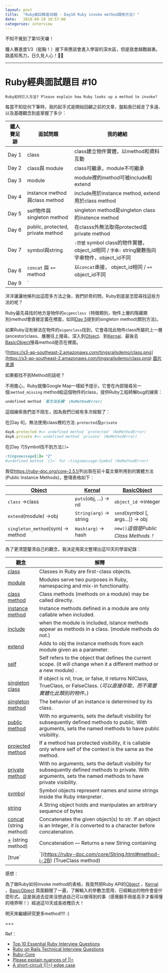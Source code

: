 ```yaml
---
layout: post
title:  "Ruby面試精選30題 - Day10 Ruby invoke method調用方法? "
date:   2018-09-19 10:57:00
categories: interview
---
```


不知不覺到了第10天囉！

鐵人賽進度1/3（挺胸！）接下來應該會進入學習的深水區，但是我會越戰越勇。路遙知馬力，日久見人心！🏃‍♀️
<!-- more -->

---

# Ruby經典面試題目 #10

`Ruby如何引入方法? Please explain how Ruby looks up a method to invoke?`

每當不知從何下筆時，我的起手式是開始回顧之前的文章，盤點我已經走了多遠、以及基礎觀念到底掌握了多少：

鐵人賽足跡 | 面試問題 | 我的總結
------------- | ------------- | -------------
Day 1 | class  | class建立物件實體，以method和資料互動
Day 2 | class與 module | class可繼承，module不可繼承
Day 3 | module  | module裡的method可被include和extend
Day 4 | instance method與class method | include用於instance method, extend用於class method
Day 5 | self物件與singleton method  | singleton method是singleton class的instence method
Day 6 | public, protected, private method| 在classs外無法取得protected或private method
Day 7 | symbol與string| `:符號` symbol class的物件實體，object_id相同 / `字串:` string變數指向字串物件，object_id不同
Day 8 | `concat` 與 `+=` method| 以`concat`串接， object_id相同 / `+=` object_id不同
Day 9 |  `||=` method| (or-equals)條件判斷 `a||=b`是 `a || a = b`縮寫，意思為條件運算式 `a ? a : a = b`

洋洋灑灑地條列出這麼多方法之後，我們好奇的問，Ruby到底是怎麼尋找這些方法的呢？

Ruby最先尋找的地方是物件的`eigenclass`（特徵類別，物件上層的隱藏類別)method會直接定義在裡面，如同[Day 5](https://tingtinghsu.github.io/ruby/rails/interview/junior/2018/09/14/day05_ruby_interview_questions_self_-singleton_method.htmln)提到的singleton method(類別方法)。

如果Ruby沒有辦法在物件的`eigenclass`找到，它會尋找此物件class所屬的上一層(ancestor)class、層層往上搜尋，深入到[Object](https://ruby-doc.org/core-2.5.1/Object.html)、到[Kernal](https://ruby-doc.org/core-2.5.1/Kernel.html)、最後去[BasicObject](https://ruby-doc.org/core-2.5.1/BasicObject.html)搜尋method是否在裡面。

![https://s3-ap-southeast-2.amazonaws.com/tingsrailsdemo/class.png](https://s3-ap-southeast-2.amazonaws.com/tingsrailsdemo/class.png) [圖片來源](https://ruby-china.org/topics/33308)

如果都找不到Method的話呢？

不用擔心，Ruby就像Google Map一樣給予提示，它會在內部搜尋另一個:`method_missing` method給這個物件的class，提供Ruby工程師解bug的線索：

```ruby
undefined method `某方法名稱' (NoMethodError)
```

這個線索我們並不陌生，因為我們已經有多次經驗了：

在[Day 6]，無法使用class裡的方法`.protected`及`private`

```ruby
day6.protected #=> undefined method `protected' (NoMethodError)
day6.private #=> undefined method `private' (NoMethodError)
```

在[Day 7]Symbol找不到方法`[]=`

```ruby
:tingsmessage[1]= "Z"
#undefined method `[]=' for :tingsmessage:Symbol (NoMethodError)
```

我從<https://ruby-doc.org/core-2.5.1/>列出我在前十篇文章所用到的實體方法(Public Instance Methods)，整理表格如下：

[Object](https://ruby-doc.org/core-2.5.1/Object.html)| [Kernal](https://ruby-doc.org/core-2.5.1/Kernel.html) | [BasicObject](https://ruby-doc.org/core-2.5.1/BasicObject.html)
------------- | ------------- | -------------
`class` →class | `puts`(obj, ...) → nil  | `object_id` →integer
`extend`(module) →obj  | `String(arg)` → string | `send`(symbol [, args...]) → obj
 `singleton_method`(sym) → method | `Hash(arg)` → hash  |  `new()`*這個是Public Class Methods！*

為了更清楚釐清自己的觀念，我決定用英文整理出這10天的學習紀錄：

觀念 | 解釋
------------- | -------------
 [class](https://ruby-doc.org/core-2.5.1/Class.html)  | Classes in Ruby are first-class objects.
 [module](https://ruby-doc.org/core-2.5.1/doc/syntax/modules_and_classes_rdoc.html) | Modules serve two purposes in Ruby, namespacing and mix-in functionality.
 [class method](https://ruby-doc.org/core-2.5.1/doc/syntax/modules_and_classes_rdoc.html#label-Methods) | Class methods (methods on a module) may be called directly.
[instance method](https://ruby-doc.org/core-2.5.1/doc/syntax/modules_and_classes_rdoc.html#label-Methods) | Instance methods defined in a module are only callable when included.
[include](https://ruby-doc.org/core-2.5.1/Module.html) |when the module is included, istance methods appear as methods in a class. (module methods do not.)
[extend](https://ruby-doc.com/core/Object.html#method-i-extend) | Adds to obj the instance methods from each module given as a parameter.
[self](https://ruby-doc.org/core-2.5.1/doc/syntax/modules_and_classes_rdoc.html#label-self)  | Self refers to the object that defines the current scope. (it will change when it a different method or a new module) .
[singleton class](https://ruby-doc.com/core/Object.html#method-i-singleton_method)  | If object is nil, true, or false, it returns NilClass, TrueClass, or FalseClass. (*可以直接存取，而不需要實體化此類別的物件。*)
[singleton method](https://ruby-doc.org/docs/ruby-doc-bundle/UsersGuide/rg/singletonmethods.html)  | The behavior of an instance is determined by its class.
[public method](https://ruby-doc.com/core/Module.html#method-i-public)| With no arguments, sets the default visibility for subsequently defined methods to public. With arguments, sets the named methods to have public visibility.
[projected method](https://ruby-doc.com/core/Module.html#method-i-protected) | If a method has protected visibility, it is callable only where self of the context is the same as the method.
[private method](https://ruby-doc.com/core/Module.html#method-i-private) | With no arguments, sets the default visibility for subsequently defined methods to private. With arguments, sets the named methods to have private visibility.
[symbol](https://ruby-doc.com/core/Symbol.html)| Symbol objects represent names and some strings inside the Ruby interpreter.
[string](https://ruby-doc.com/core/String.html)| A String object holds and manipulates an arbitrary sequence of bytes
[concat](https://ruby-doc.com/core/String.html#method-i-concat) (string method)| Concatenates the given object(s) to str. If an object is an Integer, it is converted to a character before concatenation.
[+](https://ruby-doc.com/core/String.html#method-i-2B) (string method)| Concatenation — Returns a new String containing
[true`|`](https://ruby-doc.com/core/String.html#method-i-2B) (TrueClass method)| Or—Returns true. As obj is an argument to a method call, it is always evaluated

感想：

為了做Ruby如何invoke method的表格，我竟然把Ruby API的[Object](https://ruby-doc.org/core-2.5.1/Object.html) ，[Kernal](https://ruby-doc.org/core-2.5.1/Kernel.html) ，[BasicObject](https://ruby-doc.org/core-2.5.1/BasicObject.html) 頁面翻閱了一遍，了解輸入的參數怎麼用、已經輸出的物件會是什麼形式。這是我過去從來沒想過自己可以做得到的事（感覺翻手冊是高手才看得懂的境界啊！）經過這10天成長收穫巨大！

明天來繼續研究更多method!!!! :)

===

Ref：

* [Top 10 Essential Ruby Interview Questions](https://blog.bater.gq/ruby/2018/02/02/top-10-essential-ruby-interview-questions.html)
* [Ruby on Rails Technical Interview Questions](https://github.com/timurcatakli/ruby-on-rails-interview-questions-answers)
* [Ruby-Core](https://ruby-doc.com/core/index.html)
* [Please explain nuances of \|\|=](https://groups.google.com/forum/#!topic/comp.lang.ruby/y1Maaqk_Q7c)
* [A short-circuit (\|\|=) edge case](http://davidablack.net/dablog.html#2008/3/25/a-short-circuit-edge-case)
